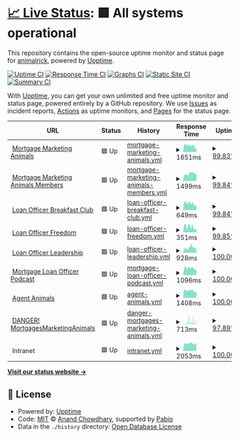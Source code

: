 # [📈 Live Status](https://status.mortgagemarketinganimals.com): <!--live status--> **🟩 All systems operational**

This repository contains the open-source uptime monitor and status page for [animalrick](https://status.mortgagemarketinganimals.com), powered by [Upptime](https://github.com/upptime/upptime).

[![Uptime CI](https://github.com/animalrick/uptime/workflows/Uptime%20CI/badge.svg)](https://github.com/animalrick/uptime/actions?query=workflow%3A%22Uptime+CI%22)
[![Response Time CI](https://github.com/animalrick/uptime/workflows/Response%20Time%20CI/badge.svg)](https://github.com/animalrick/uptime/actions?query=workflow%3A%22Response+Time+CI%22)
[![Graphs CI](https://github.com/animalrick/uptime/workflows/Graphs%20CI/badge.svg)](https://github.com/animalrick/uptime/actions?query=workflow%3A%22Graphs+CI%22)
[![Static Site CI](https://github.com/animalrick/uptime/workflows/Static%20Site%20CI/badge.svg)](https://github.com/animalrick/uptime/actions?query=workflow%3A%22Static+Site+CI%22)
[![Summary CI](https://github.com/animalrick/uptime/workflows/Summary%20CI/badge.svg)](https://github.com/animalrick/uptime/actions?query=workflow%3A%22Summary+CI%22)

With [Upptime](https://upptime.js.org), you can get your own unlimited and free uptime monitor and status page, powered entirely by a GitHub repository. We use [Issues](https://github.com/animalrick/uptime/issues) as incident reports, [Actions](https://github.com/animalrick/uptime/actions) as uptime monitors, and [Pages](https://status.mortgagemarketinganimals.com) for the status page.

<!--start: status pages-->
<!-- This summary is generated by Upptime (https://github.com/upptime/upptime) -->
<!-- Do not edit this manually, your changes will be overwritten -->
<!-- prettier-ignore -->
| URL | Status | History | Response Time | Uptime |
| --- | ------ | ------- | ------------- | ------ |
| <img alt="" src="https://icons.duckduckgo.com/ip3/mortgagemarketinganimals.com.ico" height="13"> [Mortgage Marketing Animals](https://mortgagemarketinganimals.com/) | 🟩 Up | [mortgage-marketing-animals.yml](https://github.com/animalrick/uptime/commits/HEAD/history/mortgage-marketing-animals.yml) | <details><summary><img alt="Response time graph" src="./graphs/mortgage-marketing-animals/response-time-week.png" height="20"> 1651ms</summary><br><a href="https://status.mortgagemarketinganimals.com/history/mortgage-marketing-animals"><img alt="Response time 1159" src="https://img.shields.io/endpoint?url=https%3A%2F%2Fraw.githubusercontent.com%2Fanimalrick%2Fuptime%2FHEAD%2Fapi%2Fmortgage-marketing-animals%2Fresponse-time.json"></a><br><a href="https://status.mortgagemarketinganimals.com/history/mortgage-marketing-animals"><img alt="24-hour response time 1183" src="https://img.shields.io/endpoint?url=https%3A%2F%2Fraw.githubusercontent.com%2Fanimalrick%2Fuptime%2FHEAD%2Fapi%2Fmortgage-marketing-animals%2Fresponse-time-day.json"></a><br><a href="https://status.mortgagemarketinganimals.com/history/mortgage-marketing-animals"><img alt="7-day response time 1651" src="https://img.shields.io/endpoint?url=https%3A%2F%2Fraw.githubusercontent.com%2Fanimalrick%2Fuptime%2FHEAD%2Fapi%2Fmortgage-marketing-animals%2Fresponse-time-week.json"></a><br><a href="https://status.mortgagemarketinganimals.com/history/mortgage-marketing-animals"><img alt="30-day response time 1902" src="https://img.shields.io/endpoint?url=https%3A%2F%2Fraw.githubusercontent.com%2Fanimalrick%2Fuptime%2FHEAD%2Fapi%2Fmortgage-marketing-animals%2Fresponse-time-month.json"></a><br><a href="https://status.mortgagemarketinganimals.com/history/mortgage-marketing-animals"><img alt="1-year response time 1159" src="https://img.shields.io/endpoint?url=https%3A%2F%2Fraw.githubusercontent.com%2Fanimalrick%2Fuptime%2FHEAD%2Fapi%2Fmortgage-marketing-animals%2Fresponse-time-year.json"></a></details> | <details><summary><a href="https://status.mortgagemarketinganimals.com/history/mortgage-marketing-animals">99.83%</a></summary><a href="https://status.mortgagemarketinganimals.com/history/mortgage-marketing-animals"><img alt="All-time uptime 99.47%" src="https://img.shields.io/endpoint?url=https%3A%2F%2Fraw.githubusercontent.com%2Fanimalrick%2Fuptime%2FHEAD%2Fapi%2Fmortgage-marketing-animals%2Fuptime.json"></a><br><a href="https://status.mortgagemarketinganimals.com/history/mortgage-marketing-animals"><img alt="24-hour uptime 98.84%" src="https://img.shields.io/endpoint?url=https%3A%2F%2Fraw.githubusercontent.com%2Fanimalrick%2Fuptime%2FHEAD%2Fapi%2Fmortgage-marketing-animals%2Fuptime-day.json"></a><br><a href="https://status.mortgagemarketinganimals.com/history/mortgage-marketing-animals"><img alt="7-day uptime 99.83%" src="https://img.shields.io/endpoint?url=https%3A%2F%2Fraw.githubusercontent.com%2Fanimalrick%2Fuptime%2FHEAD%2Fapi%2Fmortgage-marketing-animals%2Fuptime-week.json"></a><br><a href="https://status.mortgagemarketinganimals.com/history/mortgage-marketing-animals"><img alt="30-day uptime 96.08%" src="https://img.shields.io/endpoint?url=https%3A%2F%2Fraw.githubusercontent.com%2Fanimalrick%2Fuptime%2FHEAD%2Fapi%2Fmortgage-marketing-animals%2Fuptime-month.json"></a><br><a href="https://status.mortgagemarketinganimals.com/history/mortgage-marketing-animals"><img alt="1-year uptime 99.47%" src="https://img.shields.io/endpoint?url=https%3A%2F%2Fraw.githubusercontent.com%2Fanimalrick%2Fuptime%2FHEAD%2Fapi%2Fmortgage-marketing-animals%2Fuptime-year.json"></a></details>
| <img alt="" src="https://icons.duckduckgo.com/ip3/members.mortgagemarketinganimals.com.ico" height="13"> [Mortgage Marketing Animals Members](https://members.mortgagemarketinganimals.com/) | 🟩 Up | [mortgage-marketing-animals-members.yml](https://github.com/animalrick/uptime/commits/HEAD/history/mortgage-marketing-animals-members.yml) | <details><summary><img alt="Response time graph" src="./graphs/mortgage-marketing-animals-members/response-time-week.png" height="20"> 1499ms</summary><br><a href="https://status.mortgagemarketinganimals.com/history/mortgage-marketing-animals-members"><img alt="Response time 979" src="https://img.shields.io/endpoint?url=https%3A%2F%2Fraw.githubusercontent.com%2Fanimalrick%2Fuptime%2FHEAD%2Fapi%2Fmortgage-marketing-animals-members%2Fresponse-time.json"></a><br><a href="https://status.mortgagemarketinganimals.com/history/mortgage-marketing-animals-members"><img alt="24-hour response time 1539" src="https://img.shields.io/endpoint?url=https%3A%2F%2Fraw.githubusercontent.com%2Fanimalrick%2Fuptime%2FHEAD%2Fapi%2Fmortgage-marketing-animals-members%2Fresponse-time-day.json"></a><br><a href="https://status.mortgagemarketinganimals.com/history/mortgage-marketing-animals-members"><img alt="7-day response time 1499" src="https://img.shields.io/endpoint?url=https%3A%2F%2Fraw.githubusercontent.com%2Fanimalrick%2Fuptime%2FHEAD%2Fapi%2Fmortgage-marketing-animals-members%2Fresponse-time-week.json"></a><br><a href="https://status.mortgagemarketinganimals.com/history/mortgage-marketing-animals-members"><img alt="30-day response time 1382" src="https://img.shields.io/endpoint?url=https%3A%2F%2Fraw.githubusercontent.com%2Fanimalrick%2Fuptime%2FHEAD%2Fapi%2Fmortgage-marketing-animals-members%2Fresponse-time-month.json"></a><br><a href="https://status.mortgagemarketinganimals.com/history/mortgage-marketing-animals-members"><img alt="1-year response time 979" src="https://img.shields.io/endpoint?url=https%3A%2F%2Fraw.githubusercontent.com%2Fanimalrick%2Fuptime%2FHEAD%2Fapi%2Fmortgage-marketing-animals-members%2Fresponse-time-year.json"></a></details> | <details><summary><a href="https://status.mortgagemarketinganimals.com/history/mortgage-marketing-animals-members">99.84%</a></summary><a href="https://status.mortgagemarketinganimals.com/history/mortgage-marketing-animals-members"><img alt="All-time uptime 99.48%" src="https://img.shields.io/endpoint?url=https%3A%2F%2Fraw.githubusercontent.com%2Fanimalrick%2Fuptime%2FHEAD%2Fapi%2Fmortgage-marketing-animals-members%2Fuptime.json"></a><br><a href="https://status.mortgagemarketinganimals.com/history/mortgage-marketing-animals-members"><img alt="24-hour uptime 98.88%" src="https://img.shields.io/endpoint?url=https%3A%2F%2Fraw.githubusercontent.com%2Fanimalrick%2Fuptime%2FHEAD%2Fapi%2Fmortgage-marketing-animals-members%2Fuptime-day.json"></a><br><a href="https://status.mortgagemarketinganimals.com/history/mortgage-marketing-animals-members"><img alt="7-day uptime 99.84%" src="https://img.shields.io/endpoint?url=https%3A%2F%2Fraw.githubusercontent.com%2Fanimalrick%2Fuptime%2FHEAD%2Fapi%2Fmortgage-marketing-animals-members%2Fuptime-week.json"></a><br><a href="https://status.mortgagemarketinganimals.com/history/mortgage-marketing-animals-members"><img alt="30-day uptime 96.14%" src="https://img.shields.io/endpoint?url=https%3A%2F%2Fraw.githubusercontent.com%2Fanimalrick%2Fuptime%2FHEAD%2Fapi%2Fmortgage-marketing-animals-members%2Fuptime-month.json"></a><br><a href="https://status.mortgagemarketinganimals.com/history/mortgage-marketing-animals-members"><img alt="1-year uptime 99.48%" src="https://img.shields.io/endpoint?url=https%3A%2F%2Fraw.githubusercontent.com%2Fanimalrick%2Fuptime%2FHEAD%2Fapi%2Fmortgage-marketing-animals-members%2Fuptime-year.json"></a></details>
| <img alt="" src="https://icons.duckduckgo.com/ip3/loanofficerbreakfastclub.com.ico" height="13"> [Loan Officer Breakfast Club](https://loanofficerbreakfastclub.com/) | 🟩 Up | [loan-officer-breakfast-club.yml](https://github.com/animalrick/uptime/commits/HEAD/history/loan-officer-breakfast-club.yml) | <details><summary><img alt="Response time graph" src="./graphs/loan-officer-breakfast-club/response-time-week.png" height="20"> 649ms</summary><br><a href="https://status.mortgagemarketinganimals.com/history/loan-officer-breakfast-club"><img alt="Response time 516" src="https://img.shields.io/endpoint?url=https%3A%2F%2Fraw.githubusercontent.com%2Fanimalrick%2Fuptime%2FHEAD%2Fapi%2Floan-officer-breakfast-club%2Fresponse-time.json"></a><br><a href="https://status.mortgagemarketinganimals.com/history/loan-officer-breakfast-club"><img alt="24-hour response time 617" src="https://img.shields.io/endpoint?url=https%3A%2F%2Fraw.githubusercontent.com%2Fanimalrick%2Fuptime%2FHEAD%2Fapi%2Floan-officer-breakfast-club%2Fresponse-time-day.json"></a><br><a href="https://status.mortgagemarketinganimals.com/history/loan-officer-breakfast-club"><img alt="7-day response time 649" src="https://img.shields.io/endpoint?url=https%3A%2F%2Fraw.githubusercontent.com%2Fanimalrick%2Fuptime%2FHEAD%2Fapi%2Floan-officer-breakfast-club%2Fresponse-time-week.json"></a><br><a href="https://status.mortgagemarketinganimals.com/history/loan-officer-breakfast-club"><img alt="30-day response time 682" src="https://img.shields.io/endpoint?url=https%3A%2F%2Fraw.githubusercontent.com%2Fanimalrick%2Fuptime%2FHEAD%2Fapi%2Floan-officer-breakfast-club%2Fresponse-time-month.json"></a><br><a href="https://status.mortgagemarketinganimals.com/history/loan-officer-breakfast-club"><img alt="1-year response time 516" src="https://img.shields.io/endpoint?url=https%3A%2F%2Fraw.githubusercontent.com%2Fanimalrick%2Fuptime%2FHEAD%2Fapi%2Floan-officer-breakfast-club%2Fresponse-time-year.json"></a></details> | <details><summary><a href="https://status.mortgagemarketinganimals.com/history/loan-officer-breakfast-club">99.84%</a></summary><a href="https://status.mortgagemarketinganimals.com/history/loan-officer-breakfast-club"><img alt="All-time uptime 99.50%" src="https://img.shields.io/endpoint?url=https%3A%2F%2Fraw.githubusercontent.com%2Fanimalrick%2Fuptime%2FHEAD%2Fapi%2Floan-officer-breakfast-club%2Fuptime.json"></a><br><a href="https://status.mortgagemarketinganimals.com/history/loan-officer-breakfast-club"><img alt="24-hour uptime 98.91%" src="https://img.shields.io/endpoint?url=https%3A%2F%2Fraw.githubusercontent.com%2Fanimalrick%2Fuptime%2FHEAD%2Fapi%2Floan-officer-breakfast-club%2Fuptime-day.json"></a><br><a href="https://status.mortgagemarketinganimals.com/history/loan-officer-breakfast-club"><img alt="7-day uptime 99.84%" src="https://img.shields.io/endpoint?url=https%3A%2F%2Fraw.githubusercontent.com%2Fanimalrick%2Fuptime%2FHEAD%2Fapi%2Floan-officer-breakfast-club%2Fuptime-week.json"></a><br><a href="https://status.mortgagemarketinganimals.com/history/loan-officer-breakfast-club"><img alt="30-day uptime 96.21%" src="https://img.shields.io/endpoint?url=https%3A%2F%2Fraw.githubusercontent.com%2Fanimalrick%2Fuptime%2FHEAD%2Fapi%2Floan-officer-breakfast-club%2Fuptime-month.json"></a><br><a href="https://status.mortgagemarketinganimals.com/history/loan-officer-breakfast-club"><img alt="1-year uptime 99.50%" src="https://img.shields.io/endpoint?url=https%3A%2F%2Fraw.githubusercontent.com%2Fanimalrick%2Fuptime%2FHEAD%2Fapi%2Floan-officer-breakfast-club%2Fuptime-year.json"></a></details>
| <img alt="" src="https://icons.duckduckgo.com/ip3/loanofficerfreedom.com.ico" height="13"> [Loan Officer Freedom](https://loanofficerfreedom.com/) | 🟩 Up | [loan-officer-freedom.yml](https://github.com/animalrick/uptime/commits/HEAD/history/loan-officer-freedom.yml) | <details><summary><img alt="Response time graph" src="./graphs/loan-officer-freedom/response-time-week.png" height="20"> 351ms</summary><br><a href="https://status.mortgagemarketinganimals.com/history/loan-officer-freedom"><img alt="Response time 843" src="https://img.shields.io/endpoint?url=https%3A%2F%2Fraw.githubusercontent.com%2Fanimalrick%2Fuptime%2FHEAD%2Fapi%2Floan-officer-freedom%2Fresponse-time.json"></a><br><a href="https://status.mortgagemarketinganimals.com/history/loan-officer-freedom"><img alt="24-hour response time 333" src="https://img.shields.io/endpoint?url=https%3A%2F%2Fraw.githubusercontent.com%2Fanimalrick%2Fuptime%2FHEAD%2Fapi%2Floan-officer-freedom%2Fresponse-time-day.json"></a><br><a href="https://status.mortgagemarketinganimals.com/history/loan-officer-freedom"><img alt="7-day response time 351" src="https://img.shields.io/endpoint?url=https%3A%2F%2Fraw.githubusercontent.com%2Fanimalrick%2Fuptime%2FHEAD%2Fapi%2Floan-officer-freedom%2Fresponse-time-week.json"></a><br><a href="https://status.mortgagemarketinganimals.com/history/loan-officer-freedom"><img alt="30-day response time 797" src="https://img.shields.io/endpoint?url=https%3A%2F%2Fraw.githubusercontent.com%2Fanimalrick%2Fuptime%2FHEAD%2Fapi%2Floan-officer-freedom%2Fresponse-time-month.json"></a><br><a href="https://status.mortgagemarketinganimals.com/history/loan-officer-freedom"><img alt="1-year response time 843" src="https://img.shields.io/endpoint?url=https%3A%2F%2Fraw.githubusercontent.com%2Fanimalrick%2Fuptime%2FHEAD%2Fapi%2Floan-officer-freedom%2Fresponse-time-year.json"></a></details> | <details><summary><a href="https://status.mortgagemarketinganimals.com/history/loan-officer-freedom">99.85%</a></summary><a href="https://status.mortgagemarketinganimals.com/history/loan-officer-freedom"><img alt="All-time uptime 99.46%" src="https://img.shields.io/endpoint?url=https%3A%2F%2Fraw.githubusercontent.com%2Fanimalrick%2Fuptime%2FHEAD%2Fapi%2Floan-officer-freedom%2Fuptime.json"></a><br><a href="https://status.mortgagemarketinganimals.com/history/loan-officer-freedom"><img alt="24-hour uptime 98.95%" src="https://img.shields.io/endpoint?url=https%3A%2F%2Fraw.githubusercontent.com%2Fanimalrick%2Fuptime%2FHEAD%2Fapi%2Floan-officer-freedom%2Fuptime-day.json"></a><br><a href="https://status.mortgagemarketinganimals.com/history/loan-officer-freedom"><img alt="7-day uptime 99.85%" src="https://img.shields.io/endpoint?url=https%3A%2F%2Fraw.githubusercontent.com%2Fanimalrick%2Fuptime%2FHEAD%2Fapi%2Floan-officer-freedom%2Fuptime-week.json"></a><br><a href="https://status.mortgagemarketinganimals.com/history/loan-officer-freedom"><img alt="30-day uptime 96.22%" src="https://img.shields.io/endpoint?url=https%3A%2F%2Fraw.githubusercontent.com%2Fanimalrick%2Fuptime%2FHEAD%2Fapi%2Floan-officer-freedom%2Fuptime-month.json"></a><br><a href="https://status.mortgagemarketinganimals.com/history/loan-officer-freedom"><img alt="1-year uptime 99.46%" src="https://img.shields.io/endpoint?url=https%3A%2F%2Fraw.githubusercontent.com%2Fanimalrick%2Fuptime%2FHEAD%2Fapi%2Floan-officer-freedom%2Fuptime-year.json"></a></details>
| <img alt="" src="https://icons.duckduckgo.com/ip3/loanofficerleadership.com.ico" height="13"> [Loan Officer Leadership](https://loanofficerleadership.com/) | 🟩 Up | [loan-officer-leadership.yml](https://github.com/animalrick/uptime/commits/HEAD/history/loan-officer-leadership.yml) | <details><summary><img alt="Response time graph" src="./graphs/loan-officer-leadership/response-time-week.png" height="20"> 928ms</summary><br><a href="https://status.mortgagemarketinganimals.com/history/loan-officer-leadership"><img alt="Response time 690" src="https://img.shields.io/endpoint?url=https%3A%2F%2Fraw.githubusercontent.com%2Fanimalrick%2Fuptime%2FHEAD%2Fapi%2Floan-officer-leadership%2Fresponse-time.json"></a><br><a href="https://status.mortgagemarketinganimals.com/history/loan-officer-leadership"><img alt="24-hour response time 877" src="https://img.shields.io/endpoint?url=https%3A%2F%2Fraw.githubusercontent.com%2Fanimalrick%2Fuptime%2FHEAD%2Fapi%2Floan-officer-leadership%2Fresponse-time-day.json"></a><br><a href="https://status.mortgagemarketinganimals.com/history/loan-officer-leadership"><img alt="7-day response time 928" src="https://img.shields.io/endpoint?url=https%3A%2F%2Fraw.githubusercontent.com%2Fanimalrick%2Fuptime%2FHEAD%2Fapi%2Floan-officer-leadership%2Fresponse-time-week.json"></a><br><a href="https://status.mortgagemarketinganimals.com/history/loan-officer-leadership"><img alt="30-day response time 974" src="https://img.shields.io/endpoint?url=https%3A%2F%2Fraw.githubusercontent.com%2Fanimalrick%2Fuptime%2FHEAD%2Fapi%2Floan-officer-leadership%2Fresponse-time-month.json"></a><br><a href="https://status.mortgagemarketinganimals.com/history/loan-officer-leadership"><img alt="1-year response time 690" src="https://img.shields.io/endpoint?url=https%3A%2F%2Fraw.githubusercontent.com%2Fanimalrick%2Fuptime%2FHEAD%2Fapi%2Floan-officer-leadership%2Fresponse-time-year.json"></a></details> | <details><summary><a href="https://status.mortgagemarketinganimals.com/history/loan-officer-leadership">100.00%</a></summary><a href="https://status.mortgagemarketinganimals.com/history/loan-officer-leadership"><img alt="All-time uptime 99.51%" src="https://img.shields.io/endpoint?url=https%3A%2F%2Fraw.githubusercontent.com%2Fanimalrick%2Fuptime%2FHEAD%2Fapi%2Floan-officer-leadership%2Fuptime.json"></a><br><a href="https://status.mortgagemarketinganimals.com/history/loan-officer-leadership"><img alt="24-hour uptime 100.00%" src="https://img.shields.io/endpoint?url=https%3A%2F%2Fraw.githubusercontent.com%2Fanimalrick%2Fuptime%2FHEAD%2Fapi%2Floan-officer-leadership%2Fuptime-day.json"></a><br><a href="https://status.mortgagemarketinganimals.com/history/loan-officer-leadership"><img alt="7-day uptime 100.00%" src="https://img.shields.io/endpoint?url=https%3A%2F%2Fraw.githubusercontent.com%2Fanimalrick%2Fuptime%2FHEAD%2Fapi%2Floan-officer-leadership%2Fuptime-week.json"></a><br><a href="https://status.mortgagemarketinganimals.com/history/loan-officer-leadership"><img alt="30-day uptime 96.26%" src="https://img.shields.io/endpoint?url=https%3A%2F%2Fraw.githubusercontent.com%2Fanimalrick%2Fuptime%2FHEAD%2Fapi%2Floan-officer-leadership%2Fuptime-month.json"></a><br><a href="https://status.mortgagemarketinganimals.com/history/loan-officer-leadership"><img alt="1-year uptime 99.51%" src="https://img.shields.io/endpoint?url=https%3A%2F%2Fraw.githubusercontent.com%2Fanimalrick%2Fuptime%2FHEAD%2Fapi%2Floan-officer-leadership%2Fuptime-year.json"></a></details>
| <img alt="" src="https://icons.duckduckgo.com/ip3/mortgageloanofficerpodcast.com.ico" height="13"> [Mortgage Loan Officer Podcast](https://mortgageloanofficerpodcast.com/) | 🟩 Up | [mortgage-loan-officer-podcast.yml](https://github.com/animalrick/uptime/commits/HEAD/history/mortgage-loan-officer-podcast.yml) | <details><summary><img alt="Response time graph" src="./graphs/mortgage-loan-officer-podcast/response-time-week.png" height="20"> 1096ms</summary><br><a href="https://status.mortgagemarketinganimals.com/history/mortgage-loan-officer-podcast"><img alt="Response time 801" src="https://img.shields.io/endpoint?url=https%3A%2F%2Fraw.githubusercontent.com%2Fanimalrick%2Fuptime%2FHEAD%2Fapi%2Fmortgage-loan-officer-podcast%2Fresponse-time.json"></a><br><a href="https://status.mortgagemarketinganimals.com/history/mortgage-loan-officer-podcast"><img alt="24-hour response time 1139" src="https://img.shields.io/endpoint?url=https%3A%2F%2Fraw.githubusercontent.com%2Fanimalrick%2Fuptime%2FHEAD%2Fapi%2Fmortgage-loan-officer-podcast%2Fresponse-time-day.json"></a><br><a href="https://status.mortgagemarketinganimals.com/history/mortgage-loan-officer-podcast"><img alt="7-day response time 1096" src="https://img.shields.io/endpoint?url=https%3A%2F%2Fraw.githubusercontent.com%2Fanimalrick%2Fuptime%2FHEAD%2Fapi%2Fmortgage-loan-officer-podcast%2Fresponse-time-week.json"></a><br><a href="https://status.mortgagemarketinganimals.com/history/mortgage-loan-officer-podcast"><img alt="30-day response time 1043" src="https://img.shields.io/endpoint?url=https%3A%2F%2Fraw.githubusercontent.com%2Fanimalrick%2Fuptime%2FHEAD%2Fapi%2Fmortgage-loan-officer-podcast%2Fresponse-time-month.json"></a><br><a href="https://status.mortgagemarketinganimals.com/history/mortgage-loan-officer-podcast"><img alt="1-year response time 801" src="https://img.shields.io/endpoint?url=https%3A%2F%2Fraw.githubusercontent.com%2Fanimalrick%2Fuptime%2FHEAD%2Fapi%2Fmortgage-loan-officer-podcast%2Fresponse-time-year.json"></a></details> | <details><summary><a href="https://status.mortgagemarketinganimals.com/history/mortgage-loan-officer-podcast">100.00%</a></summary><a href="https://status.mortgagemarketinganimals.com/history/mortgage-loan-officer-podcast"><img alt="All-time uptime 99.52%" src="https://img.shields.io/endpoint?url=https%3A%2F%2Fraw.githubusercontent.com%2Fanimalrick%2Fuptime%2FHEAD%2Fapi%2Fmortgage-loan-officer-podcast%2Fuptime.json"></a><br><a href="https://status.mortgagemarketinganimals.com/history/mortgage-loan-officer-podcast"><img alt="24-hour uptime 100.00%" src="https://img.shields.io/endpoint?url=https%3A%2F%2Fraw.githubusercontent.com%2Fanimalrick%2Fuptime%2FHEAD%2Fapi%2Fmortgage-loan-officer-podcast%2Fuptime-day.json"></a><br><a href="https://status.mortgagemarketinganimals.com/history/mortgage-loan-officer-podcast"><img alt="7-day uptime 100.00%" src="https://img.shields.io/endpoint?url=https%3A%2F%2Fraw.githubusercontent.com%2Fanimalrick%2Fuptime%2FHEAD%2Fapi%2Fmortgage-loan-officer-podcast%2Fuptime-week.json"></a><br><a href="https://status.mortgagemarketinganimals.com/history/mortgage-loan-officer-podcast"><img alt="30-day uptime 96.31%" src="https://img.shields.io/endpoint?url=https%3A%2F%2Fraw.githubusercontent.com%2Fanimalrick%2Fuptime%2FHEAD%2Fapi%2Fmortgage-loan-officer-podcast%2Fuptime-month.json"></a><br><a href="https://status.mortgagemarketinganimals.com/history/mortgage-loan-officer-podcast"><img alt="1-year uptime 99.52%" src="https://img.shields.io/endpoint?url=https%3A%2F%2Fraw.githubusercontent.com%2Fanimalrick%2Fuptime%2FHEAD%2Fapi%2Fmortgage-loan-officer-podcast%2Fuptime-year.json"></a></details>
| <img alt="" src="https://icons.duckduckgo.com/ip3/agentanimals.com.ico" height="13"> [Agent Animals](https://agentanimals.com/) | 🟩 Up | [agent-animals.yml](https://github.com/animalrick/uptime/commits/HEAD/history/agent-animals.yml) | <details><summary><img alt="Response time graph" src="./graphs/agent-animals/response-time-week.png" height="20"> 1408ms</summary><br><a href="https://status.mortgagemarketinganimals.com/history/agent-animals"><img alt="Response time 1048" src="https://img.shields.io/endpoint?url=https%3A%2F%2Fraw.githubusercontent.com%2Fanimalrick%2Fuptime%2FHEAD%2Fapi%2Fagent-animals%2Fresponse-time.json"></a><br><a href="https://status.mortgagemarketinganimals.com/history/agent-animals"><img alt="24-hour response time 1334" src="https://img.shields.io/endpoint?url=https%3A%2F%2Fraw.githubusercontent.com%2Fanimalrick%2Fuptime%2FHEAD%2Fapi%2Fagent-animals%2Fresponse-time-day.json"></a><br><a href="https://status.mortgagemarketinganimals.com/history/agent-animals"><img alt="7-day response time 1408" src="https://img.shields.io/endpoint?url=https%3A%2F%2Fraw.githubusercontent.com%2Fanimalrick%2Fuptime%2FHEAD%2Fapi%2Fagent-animals%2Fresponse-time-week.json"></a><br><a href="https://status.mortgagemarketinganimals.com/history/agent-animals"><img alt="30-day response time 1436" src="https://img.shields.io/endpoint?url=https%3A%2F%2Fraw.githubusercontent.com%2Fanimalrick%2Fuptime%2FHEAD%2Fapi%2Fagent-animals%2Fresponse-time-month.json"></a><br><a href="https://status.mortgagemarketinganimals.com/history/agent-animals"><img alt="1-year response time 1048" src="https://img.shields.io/endpoint?url=https%3A%2F%2Fraw.githubusercontent.com%2Fanimalrick%2Fuptime%2FHEAD%2Fapi%2Fagent-animals%2Fresponse-time-year.json"></a></details> | <details><summary><a href="https://status.mortgagemarketinganimals.com/history/agent-animals">100.00%</a></summary><a href="https://status.mortgagemarketinganimals.com/history/agent-animals"><img alt="All-time uptime 99.52%" src="https://img.shields.io/endpoint?url=https%3A%2F%2Fraw.githubusercontent.com%2Fanimalrick%2Fuptime%2FHEAD%2Fapi%2Fagent-animals%2Fuptime.json"></a><br><a href="https://status.mortgagemarketinganimals.com/history/agent-animals"><img alt="24-hour uptime 100.00%" src="https://img.shields.io/endpoint?url=https%3A%2F%2Fraw.githubusercontent.com%2Fanimalrick%2Fuptime%2FHEAD%2Fapi%2Fagent-animals%2Fuptime-day.json"></a><br><a href="https://status.mortgagemarketinganimals.com/history/agent-animals"><img alt="7-day uptime 100.00%" src="https://img.shields.io/endpoint?url=https%3A%2F%2Fraw.githubusercontent.com%2Fanimalrick%2Fuptime%2FHEAD%2Fapi%2Fagent-animals%2Fuptime-week.json"></a><br><a href="https://status.mortgagemarketinganimals.com/history/agent-animals"><img alt="30-day uptime 96.31%" src="https://img.shields.io/endpoint?url=https%3A%2F%2Fraw.githubusercontent.com%2Fanimalrick%2Fuptime%2FHEAD%2Fapi%2Fagent-animals%2Fuptime-month.json"></a><br><a href="https://status.mortgagemarketinganimals.com/history/agent-animals"><img alt="1-year uptime 99.52%" src="https://img.shields.io/endpoint?url=https%3A%2F%2Fraw.githubusercontent.com%2Fanimalrick%2Fuptime%2FHEAD%2Fapi%2Fagent-animals%2Fuptime-year.json"></a></details>
| <img alt="" src="https://icons.duckduckgo.com/ip3/mortgagesmarketinganimals.com.ico" height="13"> [DANGER! MortgagesMarketingAnimals](https://MortgagesMarketingAnimals.com/) | 🟩 Up | [danger-mortgages-marketing-animals.yml](https://github.com/animalrick/uptime/commits/HEAD/history/danger-mortgages-marketing-animals.yml) | <details><summary><img alt="Response time graph" src="./graphs/danger-mortgages-marketing-animals/response-time-week.png" height="20"> 713ms</summary><br><a href="https://status.mortgagemarketinganimals.com/history/danger-mortgages-marketing-animals"><img alt="Response time 506" src="https://img.shields.io/endpoint?url=https%3A%2F%2Fraw.githubusercontent.com%2Fanimalrick%2Fuptime%2FHEAD%2Fapi%2Fdanger-mortgages-marketing-animals%2Fresponse-time.json"></a><br><a href="https://status.mortgagemarketinganimals.com/history/danger-mortgages-marketing-animals"><img alt="24-hour response time 502" src="https://img.shields.io/endpoint?url=https%3A%2F%2Fraw.githubusercontent.com%2Fanimalrick%2Fuptime%2FHEAD%2Fapi%2Fdanger-mortgages-marketing-animals%2Fresponse-time-day.json"></a><br><a href="https://status.mortgagemarketinganimals.com/history/danger-mortgages-marketing-animals"><img alt="7-day response time 713" src="https://img.shields.io/endpoint?url=https%3A%2F%2Fraw.githubusercontent.com%2Fanimalrick%2Fuptime%2FHEAD%2Fapi%2Fdanger-mortgages-marketing-animals%2Fresponse-time-week.json"></a><br><a href="https://status.mortgagemarketinganimals.com/history/danger-mortgages-marketing-animals"><img alt="30-day response time 506" src="https://img.shields.io/endpoint?url=https%3A%2F%2Fraw.githubusercontent.com%2Fanimalrick%2Fuptime%2FHEAD%2Fapi%2Fdanger-mortgages-marketing-animals%2Fresponse-time-month.json"></a><br><a href="https://status.mortgagemarketinganimals.com/history/danger-mortgages-marketing-animals"><img alt="1-year response time 506" src="https://img.shields.io/endpoint?url=https%3A%2F%2Fraw.githubusercontent.com%2Fanimalrick%2Fuptime%2FHEAD%2Fapi%2Fdanger-mortgages-marketing-animals%2Fresponse-time-year.json"></a></details> | <details><summary><a href="https://status.mortgagemarketinganimals.com/history/danger-mortgages-marketing-animals">97.89%</a></summary><a href="https://status.mortgagemarketinganimals.com/history/danger-mortgages-marketing-animals"><img alt="All-time uptime 97.72%" src="https://img.shields.io/endpoint?url=https%3A%2F%2Fraw.githubusercontent.com%2Fanimalrick%2Fuptime%2FHEAD%2Fapi%2Fdanger-mortgages-marketing-animals%2Fuptime.json"></a><br><a href="https://status.mortgagemarketinganimals.com/history/danger-mortgages-marketing-animals"><img alt="24-hour uptime 96.81%" src="https://img.shields.io/endpoint?url=https%3A%2F%2Fraw.githubusercontent.com%2Fanimalrick%2Fuptime%2FHEAD%2Fapi%2Fdanger-mortgages-marketing-animals%2Fuptime-day.json"></a><br><a href="https://status.mortgagemarketinganimals.com/history/danger-mortgages-marketing-animals"><img alt="7-day uptime 97.89%" src="https://img.shields.io/endpoint?url=https%3A%2F%2Fraw.githubusercontent.com%2Fanimalrick%2Fuptime%2FHEAD%2Fapi%2Fdanger-mortgages-marketing-animals%2Fuptime-week.json"></a><br><a href="https://status.mortgagemarketinganimals.com/history/danger-mortgages-marketing-animals"><img alt="30-day uptime 97.72%" src="https://img.shields.io/endpoint?url=https%3A%2F%2Fraw.githubusercontent.com%2Fanimalrick%2Fuptime%2FHEAD%2Fapi%2Fdanger-mortgages-marketing-animals%2Fuptime-month.json"></a><br><a href="https://status.mortgagemarketinganimals.com/history/danger-mortgages-marketing-animals"><img alt="1-year uptime 97.72%" src="https://img.shields.io/endpoint?url=https%3A%2F%2Fraw.githubusercontent.com%2Fanimalrick%2Fuptime%2FHEAD%2Fapi%2Fdanger-mortgages-marketing-animals%2Fuptime-year.json"></a></details>
| <img alt="" src="https://icons.duckduckgo.com/ip3/null.ico" height="13"> Intranet | 🟩 Up | [intranet.yml](https://github.com/animalrick/uptime/commits/HEAD/history/intranet.yml) | <details><summary><img alt="Response time graph" src="./graphs/intranet/response-time-week.png" height="20"> 2053ms</summary><br><a href="https://status.mortgagemarketinganimals.com/history/intranet"><img alt="Response time 1495" src="https://img.shields.io/endpoint?url=https%3A%2F%2Fraw.githubusercontent.com%2Fanimalrick%2Fuptime%2FHEAD%2Fapi%2Fintranet%2Fresponse-time.json"></a><br><a href="https://status.mortgagemarketinganimals.com/history/intranet"><img alt="24-hour response time 2191" src="https://img.shields.io/endpoint?url=https%3A%2F%2Fraw.githubusercontent.com%2Fanimalrick%2Fuptime%2FHEAD%2Fapi%2Fintranet%2Fresponse-time-day.json"></a><br><a href="https://status.mortgagemarketinganimals.com/history/intranet"><img alt="7-day response time 2053" src="https://img.shields.io/endpoint?url=https%3A%2F%2Fraw.githubusercontent.com%2Fanimalrick%2Fuptime%2FHEAD%2Fapi%2Fintranet%2Fresponse-time-week.json"></a><br><a href="https://status.mortgagemarketinganimals.com/history/intranet"><img alt="30-day response time 1947" src="https://img.shields.io/endpoint?url=https%3A%2F%2Fraw.githubusercontent.com%2Fanimalrick%2Fuptime%2FHEAD%2Fapi%2Fintranet%2Fresponse-time-month.json"></a><br><a href="https://status.mortgagemarketinganimals.com/history/intranet"><img alt="1-year response time 1495" src="https://img.shields.io/endpoint?url=https%3A%2F%2Fraw.githubusercontent.com%2Fanimalrick%2Fuptime%2FHEAD%2Fapi%2Fintranet%2Fresponse-time-year.json"></a></details> | <details><summary><a href="https://status.mortgagemarketinganimals.com/history/intranet">100.00%</a></summary><a href="https://status.mortgagemarketinganimals.com/history/intranet"><img alt="All-time uptime 99.52%" src="https://img.shields.io/endpoint?url=https%3A%2F%2Fraw.githubusercontent.com%2Fanimalrick%2Fuptime%2FHEAD%2Fapi%2Fintranet%2Fuptime.json"></a><br><a href="https://status.mortgagemarketinganimals.com/history/intranet"><img alt="24-hour uptime 100.00%" src="https://img.shields.io/endpoint?url=https%3A%2F%2Fraw.githubusercontent.com%2Fanimalrick%2Fuptime%2FHEAD%2Fapi%2Fintranet%2Fuptime-day.json"></a><br><a href="https://status.mortgagemarketinganimals.com/history/intranet"><img alt="7-day uptime 100.00%" src="https://img.shields.io/endpoint?url=https%3A%2F%2Fraw.githubusercontent.com%2Fanimalrick%2Fuptime%2FHEAD%2Fapi%2Fintranet%2Fuptime-week.json"></a><br><a href="https://status.mortgagemarketinganimals.com/history/intranet"><img alt="30-day uptime 96.32%" src="https://img.shields.io/endpoint?url=https%3A%2F%2Fraw.githubusercontent.com%2Fanimalrick%2Fuptime%2FHEAD%2Fapi%2Fintranet%2Fuptime-month.json"></a><br><a href="https://status.mortgagemarketinganimals.com/history/intranet"><img alt="1-year uptime 99.52%" src="https://img.shields.io/endpoint?url=https%3A%2F%2Fraw.githubusercontent.com%2Fanimalrick%2Fuptime%2FHEAD%2Fapi%2Fintranet%2Fuptime-year.json"></a></details>

<!--end: status pages-->

[**Visit our status website →**](https://status.mortgagemarketinganimals.com)

## 📄 License

- Powered by: [Upptime](https://github.com/upptime/upptime)
- Code: [MIT](./LICENSE) © [Anand Chowdhary](https://anandchowdhary.com), supported by [Pabio](https://pabio.com)
- Data in the `./history` directory: [Open Database License](https://opendatacommons.org/licenses/odbl/1-0/)
